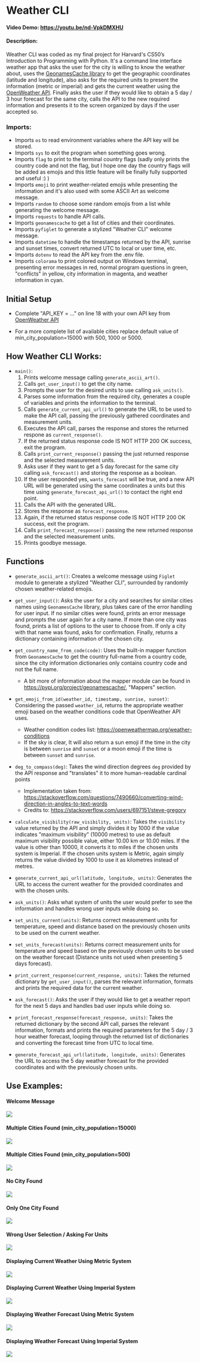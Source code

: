 # Weather CLI

#### Video Demo: https://youtu.be/nd-VpkDMXHU

#### Description:

Weather CLI was coded as my final project for Harvard's CS50’s Introduction to Programming with Python. It's a command line interface weather app that asks the user for the city is willing to know the weather about, uses the [GeonamesCache library](https://pypi.org/project/geonamescache/) to get the geographic coordinates (latitude and longitude), also asks for the required units to present the information (metric or imperial) and gets the current weather using the [OpenWeather API](https://openweathermap.org/api). Finally asks the user if they would like to obtain a 5 day / 3 hour forecast for the same city, calls the API to the new required information and presents it to the screen organized by days if the user accepted so.

### Imports:

- Imports `os` to read environment variables where the API key will be stored.
- Imports `sys` to exit the program when something goes wrong.
- Imports `flag` to print to the terminal country flags (sadly only prints the country code and not the flag, but I hope one day the country flags will be added as emojis and this little feature will be finally fully supported and useful :) )
- Imports `emoji` to print weather-related emojis while presenting the information and it's also used with some ASCII Art as welcome message.
- Imports `random` to choose some random emojis from a list while generating the welcome message.
- Imports `requests` to handle API calls.
- Imports `geonamescache` to get a list of cities and their coordinates.
- Imports `pyfiglet` to generate a stylized "Weather CLI" welcome message.
- Imports `datetime` to handle the timestamps returned by the API, sunrise and sunset times, convert returned UTC to local or user time, etc.
- Imports `dotenv` to read the API key from the .env file.
- Imports `colorama` to print colored output on Windows terminal, presenting error messages in red, normal program questions in green, "conflicts" in yellow, city information in magenta, and weather information in cyan.

## Initial Setup 

- Complete "API_KEY = ..." on line 18 with your own API key from [OpenWeather API](https://openweathermap.org/)

- For a more complete list of available cities replace default value of min_city_population=15000 with 500, 1000 or 5000.

## How Weather CLI Works:

- `main()`:
    1. Prints welcome message calling `generate_ascii_art()`.
    2. Calls `get_user_input()` to get the city name.
    3. Prompts the user for the desired units to use calling `ask_units()`.
    4. Parses some information from the required city, generates a couple of variables and prints the information to the terminal.
    5. Calls `generate_current_api_url()` to generate the URL to be used to make the API call, passing the previously gathered coordinates and measurement units.
    6. Executes the API call, parses the response and stores the returned respone as `current_response()`.
    7. If the returned status response code IS NOT HTTP 200 OK success, exit the program.
    8. Calls `print_current_response()` passing the just returned response and the selected measurement units.
    9. Asks user if they want to get a 5 day forecast for the same city calling `ask_forecast()` and storing the response as a boolean.
    10. If the user responded yes, `wants_forecast` will be true, and a new API URL will be generated using the same coordinates a units but this time using `generate_forecast_api_url()` to contact the right end point.
    11. Calls the API with the generated URL.
    12. Stores the response as `forecast_response`.
    13. Again, if the returned status response code IS NOT HTTP 200 OK success, exit the program.
    14.  Calls `print_forecast_response()` passing the new returned response and the selected measurement units.
    15. Prints goodbye message.

## Functions

- `generate_ascii_art()`: Creates a welcome message using `Figlet` module to generate a stylized "Weather CLI", surrounded by randomly chosen weather-related emojis.

- `get_user_input()`: Asks the user for a city and searches for similar cities names using `GeonamesCache` library, plus takes care of the error handling for user input. If no similar cities were found, prints an error message and prompts the user again for a city name. If more than one city was found, prints a list of options to the user to choose from. If only a city with that name was found, asks for confirmation. Finally, returns a dictionary containing information of the chosen city.

- `get_country_name_from_code(code)`: Uses the built-in mapper function from `GeonamesCache` to get the country full-name from a country code, since the city information dictionaries only contains country code and not the full name.
    - A bit more of information about the mapper module can be found in https://pypi.org/project/geonamescache/, "Mappers" section.

- `get_emoji_from_id(weather_id, timestamp, sunrise, sunset)`: Considering the passed `weather_id`, returns the appropriate weather emoji based on the weather conditions code that OpenWeather API uses. 
    - Weather condition codes list: https://openweathermap.org/weather-conditions
    - If the sky is clear, It will also return a sun emoji if the time in the city is between `sunrise` and `sunset` or a moon emoji if the time is between `sunset` and `sunrise`.

- `deg_to_compass(deg)`: Takes the wind direction degrees `deg` provided by the
    API response and "translates" it to more human-readable cardinal points
    - Implementation taken from: https://stackoverflow.com/questions/7490660/converting-wind-direction-in-angles-to-text-words
    - Credits to: https://stackoverflow.com/users/697151/steve-gregory

- `calculate_visibility(raw_visibility, units)`: Takes the `visibility` value returned by the API and simply divides it by 1000 if the value indicates "maximum visibility" (10000 metres) to use as default maximum visibility possible value, either 10.00 km or 10.00 miles. If the value is other than 10000, it converts it to miles if the chosen units system is Imperial. If the chosen units system is Metric, again simply returns the value divided by 1000 to use it as kilometres instead of metres.

- `generate_current_api_url(latitude, longitude, units)`: Generates the URL to access the current weather for the provided coordinates and with the chosen units.

- `ask_units()`: Asks what system of units the user would prefer to see the information and handles wrong user inputs while doing so.

- `set_units_current(units)`: Returns correct measurement units for temperature, speed and distance based on the previously chosen units to be used on the current weather.

- `set_units_forecast(units)`: Returns correct measurement units for temperature and speed based on the previously chosen units to be used on the weather forecast (Distance units not used when presenting 5 days forecast).

- `print_current_response(current_response, units)`: Takes the returned dictionary by `get_user_input()`, parses the relevant information, formats and prints the required data for the current weather.

- `ask_forecast()`: Asks the user if they would like to get a weather report for the next 5 days and handles bad user inputs while doing so.

- `print_forecast_response(forecast_response, units)`: Takes the returned dictionary by the second API call, parses the relevant information, formats and prints the required parameters for the 5 day / 3 hour weather forecast, looping through the returned list of dictionaries and converting the forecast time from UTC to local time.

- `generate_forecast_api_url(latitude, longitude, units)`: Generates the URL to access the 5 day weather forecast for the provided coordinates and with the previously chosen units.

## Use Examples:

#### Welcome Message
![](https://lh3.googleusercontent.com/pgkVBhjaAGBwpPJR1nG2XjmpPMzwp1W-ya69dXXeMofebCc6CdnwqVqjMRxHJcpLwkpv4EeNowse0xQQP55PuPx8Yk15XvoQappSUZXypSscioIrE1tSqYPmX3hqpJKoiWRqe_TreUHAO2UIfR5H1CSoBgws5O0uvbkZt4QIODsbOKWET08mApT3jVRn93uvJLKVPYL8m-jvZWlb-Qi4K8DfDs0frgH7Q2rsbcD4WL6osL10HUoZ-XxbF-3hXJ7ioncAdGKXI6pL6EJBIaDTD7e-vjcYYutTppnvZswhCP0-QZyvvsAoc6Lv-mL4kVuXXBHtuIAnLWZ2iYr2BnCnF6YWGcSRiETuVEv-xK4apsoGVJdeT4hFfmfx3LxhWH5FYQTuIvG1t_ymVOtwyvAcZVhDcZZcTd2SSVru9LcsK80V4WoOiIWYLH_J1-KiphqvXk6nJxEtJAUoF5mGd4L4h3G5AVWWdrSNMk2_l7v1OCCTOWS4K5chF2bojTEtHZaAmPJ9PjSka4AsbYyDD5OG27uIMDPkgh_D959FhAiqEeq70X1sk2pEDCljAsDvvKgeS9Cb9nsQRvEBPQ_dWWJIam5VB_0CRdKySTnqMo7v9QJsXE49O58aqPyUYH9eSmKva0-Mf0xqHz_NOE18a9sSMRtAsW7OPI3cb5sMiMDMNuzvLDq_om_Annvvikv2PHcvIlhsrrPpV-WyfeNRejBt_vwUOjH-pO2-_hX2ZRQ9u-btnZ1y3Ita_ahABf9nZ0gqS5FcJtSuWBSOXec0lb-1ppXP9DUmvHilQ9VjCNEIQ_kPFKJqx18YDz-P5tEDRlE_pENkoP2taWIThfjUYNUUuYjsMux4nefriGVKp1r6sk1bessvKTMsq2KGWPftCLXiZ0LLxY4RvZJsFxzs1pE4g9SQzWy-W6ditwAyziVp1VEX=w626-h268)

#### Multiple Cities Found (min_city_population=15000)
![](https://lh3.googleusercontent.com/3X53icQ9a28HEby6gheb5J3nlnhYrrZbLVfJx0cnkwirrsvuocZedWNJ5qpqQoffGlLQkq4eRb1FGbbZG-utMasGGaBE-eLKOGkkiGJQpli2uLV0aQ54wDE57xGNhe-7hIO7AKkjHfU2SgZVjh7DiexWTTjEQB6jvJZmtz16Sss0UKLE6dBWtSCM8K0DiHKf7-aQ9xYwwDV4-TUsuQBjWtLC9WgCiz1Ovz5QmcGk5LbZY67Ochh8H2xyZhAK_UzpNvx6Guihk9SIXwePOxgMSh4v1teQ9SHIJAIPIFLS7WKiH0b7tdrxyYGI431XpxK0v0aKnzJHFqtfrqZuynYcSiZa1rGvYNXE0wZ6-QgNslU3h7jZc38c5X0pXZ_Hp_9zv5cPTNIw-ic9je3G686Iq64DInHj8pcEIHmd4tTOzeOjXzO6_44fL__nU2XHufpx45vCu8_PRoJtarhgDFe3TSp2umQnF__0QFhaTMqODg2LPwmGJlkHc4P-_kRuA1i5Wi0mdxow0Y5pO5Ow8LaTd2pwxd4FqQ78WeimmYy3-pAN-2PkynwiFF4UWSgllQqZIkVbBr7YE-i1c2Y_kJqiXuBL1lVD4ML9uXRPsiSR1vd--SGQqvBBp7oZrdNRm80CBux8Emia4iwQAQMfKdI0OU44BR4dTTkLtRdO5W8WtfwlURZl0K9ecvMJDHWKls4ItdVlUwvLLiC1ZhH7wVKFIJ-a9utfkE7EtkjKqQbzofjFTTJwluz7fWHpyGLkvmn7RYSqqSP6wpA8jxt8HxDvQwrdnbgPDGDk_21LLuXAFiH5A1P9RPh6j1Fz33AwyQEH1Hc8dxl0wx75jdtXxumeZZCS2lj7VHSJmdjh02mUURnKI_eF9GQK3CFY2ngxSGyPpfXxcdlIVDJteCkhRoObkqn3fOEfCqxaaQM5SFSqIceg=w628-h451)

#### Multiple Cities Found (min_city_population=500)
![](https://lh3.googleusercontent.com/EKlZIvYArGarp2gfkDTsqWi5DDTnRDiVh3S6RBhkjJy7o0N4tpvAdiksvz9L88WHqmMEkLReYtpVyAuyfVdFySAe02sYHGlH7H7yJuIKxO0ofS59keVzTtIdiniFG9_jbo6cyTaYHPXxi11BsASjAQfi0vQeSoYh6HU2uG7HZf2jS81G_XouzH7tGZwmXsweZf-J9yelkV1eYWFVJnT0Xo7SkdtIq7Bz46aH9f0i09wvSKY_b6Y6Ka8FnctQelTHox-SsiNE4HKEIc2zgQv-UQ9__LYUuGk5GH47gOav0UFajn7gBKtjL9Il5Uc4HDEH-lmiKLpwoos3YIPfw_zpWC7R27vHBLFWmmz2DvlVKypOxeSJp_0vnNH4pc1Mpf-QEOFotjobX7ZVkixxMaKXPTKMEXfFW_xgnb2VVWzF4ImBt2N_x7sMC2lNtnyCZzqtwpQYVXBXnsvYRbA4bRXE938KK4owhmREmcoNKLw67MwrcqVRuOjep-LYjxU7DF0whQA1qI0kvPdnh7csegHsckMRyDmhXCe5gXdsC6LLdVu-S6gXt9QOJlU-NiIVXQDZ0n0SevYk6CA_VOp6vlHWLG8Q01G_hSNpItMGtP1es3DIgJ8k2wxMX-GjBvVlO7DqQYBZd1IudsU495To6iUe1gewQX7OjWlwr5l411fLXcLZlqQ95cZxsVXkhpGpg6R2l6s_QUJsAMC2Z3Va1PVqe-Kq-BfQOfofrDMF9akETfLZzwgOhL2wmENHvpd1KICKMJBn8OWnTIy2KKZ534T44JA_13kmqR33fWtgTwmonVlGdjYXLtIN4Y_IRuZhcyV_6EW0CtW1Fv4ARH3hIsA80FftiroTXgosHDCDJtYtZy9xIFDpD-bI6hF51aSnIO8OUK0WJ9NllZoJ2-nbvSgQWedfIUE9qHtGn3LlcPDAga9R=w568-h813)

#### No City Found
![](https://lh3.googleusercontent.com/5WNt9U12s87PqMT2mvpTcCkn7ORXwiNhBJfjkVH6uYxESuC1FXQobtZAR-_UyKe7irLxCT1kDa7VU3wYLh1zhqcgCFwHyLlhrqV0NmVpHkgTam8pJNQ0pr2SPk5_R3KoATj0FtXnflAhamuGrbyDWH9Oq-TLNWGeIWG_TSwilrNvEGdYSDHxA2ndSrmz4V98YrTVwgZ3wfovZ4BuRh5ZrYGUtX1HPu0Ijyb_SJRwnSzwx5T1T-zg_SiOg0hkhpwvaPXu5rRj0uzxcB7gJYYpPiUJHxy9tNyjgLOsxkUue3UdzW3FHfsIrm9cuASKD3Hb-9TC1pAnz2ah5jxSz-AfDFwM8uwa8retvxr9kV0_gWLSZ0Zpfp7FTsG5sGWjapvzU64aFXV2epKKefnDMCsRtyZO3HasvejRAiAKZUkjz13n39DlBuOYf2T5c72KZp50vk_lwUuo2hehlYk_vSNYJdFI3W6cux1ptocGiRGUoFnHiRsMqxR6QAyUmAxwrYy1TslRlEsIoa99D5Z0UIpN_yanZcCkQ_EfIPWirbRQ4qtKA2iqdelWreAxfdZB-I9TJ0Znt5sH-c-zsOntYkOVQqOfaStfc-eyBmUZIOcs9OvfUyRmsHVXlWEHnW4lyqsL4gGMP-tOZ1VnwRZqztCzoVtC0E3g2Nvh0bWYC0ZNrXz5IvOEANBu2aF-X_ZZtrKVu8jKHL8ZzsAzTZ9R_tsQ69W9N0e43vCFX9930gyws6bJcVz0B9IowZ0N3ouFfjWu2inVccmC0-I3OV1lNjXdJEJR7ixk1U0qMr_AR6yaU7b4hg9O9d08kgjC5qtDBJwwnI8hkuXlwgH8L6ioewPt5vhaWFua0msLxkRBiQA6-VVwLBnOmF3_OSdctPgFrunojGJNLNDOcNNhjhmUBRxHVh41ycHchK6yxKSyiWiKNbET=w589-h390)

#### Only One City Found
![](https://lh3.googleusercontent.com/DpQPgFi4b7YsszjkG2jK7FlqL6EqMrZrD7h-qTL6A-PPato1AO6eWb-C5f_4Ljr-DJEqgctTuhRxG9Vu0tGCgTm3U43FKKkvkKKAeHZMTkbksWGh5ePHpvJE3X2G_QtbD8HznME0vaQpruBQ68vBkK2CxA6_99kkxaBTLIVThRen3rpizMLc0Y-kv2_eS4PF96mybl0u-Mw38NnPhQH9SUdRVLPkGUfGLsW8fqNCCirImyMQ_V0nLw5BhPYc4cWI0XNeDEqyLAt2zza8CnDRtcDp42xurObXkGvrM1DK2BMyVXlbVNaIqbbpTALJwlBvY5WjjPslDQ8YwKvTIC4Zd4c-s6X_6xNKne98lCDrRsTD-VdFIIWVpKRPh3Ki7S01fUxVlUCi9t63-zfNlIDwMTc2oOGvZTMuocN6yVYtmasLaFT33ZPpafNKd7DcHCrev11uPkooFfMF8kuWwDSMxaNLH9ZtHrzLallWUQuTUupbklFEmaw_YTzY5sp3D93Rv3jJv43qtWN0w-bDaMVpbkU5x12KXCVfIts_5_VNvKyeq1Eiox-dMFYB9JssJ4VVfhWuXJ2U9aucch7aGQVjspNVO8iYmLnhcN_QTpKdBjTHJSMKnazj9dbNMNv6etmf6X6fQzLxatGpNbPl-8zfc-aQwM0_0kj3LWs84e_G72hRCXfbxMH5IfOM3imRN0mjoeNOLOZOEn4vTRfxyJBEjAzbg6sFodNBTNjKye6XtvDoJesRa_rNvKEIAQbwOHu2-esn-X723wWC9cvz-cnX-DNOxzrfp3ZYgT2gYLYF1k_hvUWP-welsYEW-K5lm_9_6Vkip9LSN3O880ifpfCj1Pw_jLcRRUxULf_WtxdgMFtLYp5cpreACOJTCFiDH1KUIkqCcBAXbDR9LRHjk6g7YbMJCs05Su71aVG10YgnEMUD=w610-h273)

#### Wrong User Selection / Asking For Units
![](https://lh3.googleusercontent.com/PKG0YvW5oAnTWcILwpf0la_4M3s9DW1enpU2ieeQzhDTu4wC3qCsXhnfGxSQ6vJ3d4ZnjnP6RQPLQuok5WsJYHwq8G0A2KePuDnYjXa3uHvH8e7hLNuptX3z9hv69D_Nafk7PGYK5sUcFKuLNR79nLNOooA4Nj-9nqav1i16nU8Gwk0lLliX4okjdwqfjb-dlVS22R9CrWpT72IKFCuxLWlIve2X4A-k3-bIip4_T2HmRKL42Xhe5zPYcC2BoI-HD37bDJNZL3oVeKorfqqNZNTfqPy2BSeRafYxfxWHJMnU5n_NFibEEfBpHYAXnMo0DIkPMozZxRyhukF9Zm7Z6ib5O7nibtnJXT0Ld0WYdVYm71dMyYhCh3LBBfwynCUGFIHpX6fiFzwvG18Z_h2cY6f4d4wCbt-adiQpcO7ZvqRPiWFXH_ADA035BXi-elPJbOl8wKx6LYTIA0OpJBOKCGGnbh29Tv157B9Td8OI1_aV-pZ1vuTBLQZ9ZcqgGH0vE61wiDIFXe_BbgDgJHAQVnC58VSrvRd2L7pwE7W6WTqLo_TBRd-gbQOR4AnerKyk_ereppnV0BpL_7HABK3p1bXKT5XKCHwk93JV0HKptllLiDMoXC-cpSc3S6ZOTpNvE_4tqDyG8zoO9_nvSb3JQAKeLaxM7UDn_BWDHEY6S7HhXakYH3Hlq8JgmAlnBHbmlnZ3j4wp8B4QZj_Ott19h-8rcfF5VLdQL9MNAO2ixAhhgoYiw0nqWv4207MgHmucP7Cgh0md6PWAwBsKU9_l3fGG8zjJvsmMPkxOAv88pCt4ETt6BC-15T27aFYSOGKmFLhKgwey8e748yjSd-GORRoEuf9PExvHGLMXmf1FT4f_NLkVYKvi2eMpyLsvJAaYt1QCSoIKRS-_folYic-JLS7gVoOM8u4_jEP-tAWHx1Xj=w657-h654)

#### Displaying Current Weather Using Metric System
![](https://lh3.googleusercontent.com/QJ6wKtgXWouVB-KNOm6u4O8hnkQfZZqNiaYJBSxOuja84znt_8IjgYPYi7LzY2-9u08Jlg6hCOxLRKHtZSKiACl_yox7lchQOKgfz2JVSp102wfPRWvMxbApS05BZTJVkC9-Bugh-czsI6aBCULKO9C_AwnXIsSnEXWSWN4K9ijVj9aRrzhLG_w_g1p5FGdUGe1-NjmQlLmrB2VhYSlSUm_qD4I9Vzy-t-p_TP_DMsPHP4KFjW0xYy7oJIvtrYo0lsIt-lNpGdnVFARIt-PLyK4KkoUK32ebsiD8gPlt8h8spOZQEjZAFs7HJu6s6XJ3O5ibwwgPMRquqopcSrsMzdL9Fv9AXugBbCIAChoWXQhifMtbEFn8FEOHya6GHRhJmf3NvQcKkUBCWEl1yVyHu6Ii1R0bR6TJxJYHhWvBXRWRMuexNKe4-7_OwNUIzogrUsc30m1YkmLYU2Od6Do5S6Cbxj87cpKODqBAu9wYwAUHRkm8BAaSNAiPPFlJJzhkF8qNsiOV40w6Jra_Y3TIEXj_7rd6S316laxjwiP-DANTo9EhKwevZbTSIoRe2JE-sNX_Lg1ec5QVbrR-xETfyFqx68-tE4D12EaHh7h2dNEpfZgq1hMFwWuTyhJEJ2bBNIKHhr4fmsp-N0zoucfL4QG7AUD_EMN4pttkT7LOIvqfbQGz16p0YlD3xhiDjdOwLCwSjzitfnCB12mSxeqyWlITKvzzVN_cSV5PxEm68zPWzvO5mHt7aOkIAhfN8XHUHmwjhv3OEe9XSPQElIRyhQi3Jo2FkeqhoLC1s_NTMf9dze-vm9a5Mnde8N05sZ5ax00033xQPCR-kTYfRqDlvN0Z9BPSNXNT2XBaiDlWh7ZfjDBava3nTfFpcYjATfn6esSYvGwj-8bqXMRC7ryBEw3onmggxX6gUBSPXXVzSvyg=w718-h943)

#### Displaying Current Weather Using Imperial System
![](https://lh3.googleusercontent.com/k289XSJ0DMBkfM89y2IHxMnhdf49lh6yQUtWmrUkHl_sJHvUNXGncNYTwSoMwKdp0SW78wYXuP-OyM3PzBznv9CJGov0t054FaPLYwPB8fpsqKmtx7qzbTwH4B_AdXDfP7s7ikUb-6JazP5UN5Of1N-Enl9fuLqgOjmEk3HwEWtXrJzwxKyJzFgLS9jo4j3F_NKCfOEf2rK0y7sBjRg3goVY1yY9KG1mRFaduzvWX9wNuSpVyyFPLxd1CiPK4jqrWgLqNSI3lyIkl8LL7Gf1D1cbOYbHqGxZ8nQaUXSEJfE5Tp8xcdcdAGQo6KsotipAgd5kI_lXcahRzi53mjXFbNTRI4WNspYER5_i8u9McMdVXnyd33Bafu9dV3Ui948WQAGcE94iXIlHl4QMQJphyqmjdmPmeskkuJdezySYvUtucQzHHf6elM8ygHpYGzpiQ5YNSB0yyz226gSKGY_gZOUw33TpPgghUhx-PfjoDt9VaIEF3LGNP-sN2Q1dN4N4UumxsemojSLSn2wa1oMcs09yLmBU_KUka_yFQ4USr1hL4LgSnjQmC1NrStN-US3xiiY-AxsVPe16tg_qnxa1UX9oXkfg8Q0hqUFSYOelYq4DckJvoHEMU5XoW5QTocWw5JXbkoFuJM9hP1jeaC-mIFEQNUcF1jdy2bhSZX-yiBx9NEFrxVCYIjP6hTLbSspbDczrG77lDho4YVICc_9HCHrmMM_f2oiDogB8AKAF8n8JuEVsln5-EYLcTKTaEKChx7kx59fUyGvwIYzdJZiafKLqfKFcR-C2GDW9U68gKEfA6et1gpjuXld6I8Ld22Qw3BSb1xYlF3GWn0gm560LN7CRQomYbwKe0uyBTeL-OHFHRnkM-rZha1TiwfaTxtx-AK6XAtZqdPpmgIulvbMUnbyWxfBY7TqAjMthBLUkJuHO=w673-h934)

#### Displaying Weather Forecast Using Metric System
![](https://lh3.googleusercontent.com/TLmLj6Yrt2AGHC006jNaCG8v7cmJNmrK3lax9VdNZ79TUxhIVAFo3WEdXrZQ7bFnDt2fDVNa4kkJu1mpjDkW_TljGbZMZecB2wiyRdE-oZaYu5LBeYod3xh5wiQgna3Y4NtT628TWpcYiaMzOf7YXNCMHC82058xMH7G72GPiIkglUZ8vs4J6yOcWepYi8NkqiNFLdGzZBGW4jmuJRyHnDh8XAcnwK5b4qcN-VaXq1VLGFIPLe9KeDQ0TFPU8IjXURYTIO5ZFBfWW6735xGSPzQbYsR0hzeXTCG4oSJnHWh53hCum4gxALxNU6qVriSROW72d1K9_Egfq1h5dt_-kcUzBIA4EojdnsjImaS1tAtcfOeq8xzkwd_I-PmJUFHtXRhChhU3SUspJoaiVS3ETPrJY-59yaJVDUF62C8HU2lG7jd6cixcga6Og86-ZKQiWySoC9Vf_oywWecCwVSsguoaYvNtt8GVBm3XFCKsRmP2Yb466081mmOePWATnDUXjFcVzyWzDi5kOr6LUC9k5d28png49nzgqIYLrNSwZbG8R6CVgplD1kbWjrmvL7v3YLDTJ9GVDw1EQggW-vwS4wwe_wvU5d187swVxhT0hzOCTUVbceRUycBWbmcg-V9DZwhNfZFvJJj1hmJ_Sq56aCYtbgYnQEjamSVYJ5qMT47610L8Bx7dx9TYQUDAEHfa9tSDks-IF17ZA9pZo2Ub7CHuyZVJzSexnr0GWaS9c8SVYkTXkiwmOhBzy1547jCj3fIRcv5ER9n5neMCrOLXgvjhEdZI_exUZU86peOOTy6IQUYTAHOZ31LlUK5SKQUSX5xeJJzVsJ8a5u0MEUKuTQL-6RENSmAPcQxhi1GDqgXG3jT8Q9Fw8CvUHmlOOE7ZEeeYqx7lNKhJkz3RsTk3621nuWLjhg2t95ou7OyvFSLw=w502-h909)

#### Displaying Weather Forecast Using Imperial System
![](https://lh3.googleusercontent.com/LZupkoFvvM7TV3VaqHwCc35asOM4EUgfJY20LA-Dr2sNcAwWz6H1NVWeCEHg4tfwyqyOkhwK27tLkUnoD-uGwd6xjxPF21laXZUulT9h-iQIPwLuL41f5tU8LqQdzO8NKJMP-ZpTd6ficaUfKEfsfd5V50b95HlBNqSo8vzogLLR807PvW_HVXx_GlBSDh7QKsljxKrvXFU2ZV_SiorHyczxfJCL3Va_x8kUr1wOcyPFr5o7dmM0hG20d2rISvS9uNoJliUSKkyBi1Nqc_v21FVB6dpKP9RLAoYtwbtbzTwbQkwcehWZLyOf4KjhBRqmdeHqHjeAl6byNzSDKS-1DgCGr6TrFQx7kA-rsS9AVrejCkylaj1CgafkoLTAogXF6kEKRpbeqSXCp2lCMVVmunRpH4TfNXYCWW63ZhOpLigmsSZZKjQ7suBIkkkxp4Z-ASfMffh4jcZRvITmdyuiKaUeoCfMXzHJSsTZ2h7_YKvNTyCJX6DHx-VzZKEOjC7rc79P1FrepH2802REVmdhZm6G0H0OJVDNC5iJ_G5bGAkSgqt1A2MtT42_6EfarYdpNd6Yka5NRXJ-ow1BKyqzl3MRW3L0dcuf0xpbQ3eOgZ3MsHd9KNkYl4c_urVGAOgdwwBbJwXfjgia0sXrQX4NFTwhSq0na3ppoQ_Kgu2puMjRcNZtcvC0S_ZRtz1ZCYIAjU8b9JGk3q5hIcAX5m4pxmVkyZRdngk2MdHBhNzgQ9iPJ7ymcbeLjggmuHg0JK6CfKPrGcKT89hWD5YB6adNmax7T6u5v_mQ8te2D0VLrUZ9sinRk9zX6cdWl44p7AFXsTtRJY7WUhR6crdRz_gkbqVHDk8KLPgf0z7R_aO_BrEIBKBRCAGKXIWUKpZI0dQNDPAzZds72Lof1hsf7l8QBg__c6Rfc0sKHZVB5bX8YveM=w510-h915)
